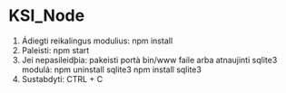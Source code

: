 # KSI_Node

1. Ádiegti reikalingus modulius:
	npm install
2. Paleisti:
	npm start
3. Jei nepasileidþia: pakeisti portà bin/www faile arba atnaujinti sqlite3 modulá:
	npm uninstall sqlite3
	npm install sqlite3
4. Sustabdyti:
	CTRL + C
